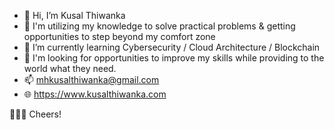 - 👋 Hi, I’m Kusal Thiwanka
- 👀 I'm utilizing my knowledge to solve practical problems & getting opportunities to step beyond my comfort zone
- 🌱 I’m currently learning Cybersecurity / Cloud Architecture / Blockchain
- 💞️ I'm looking for opportunities to improve my skills while providing to the world what they need.
- 📫 mhkusalthiwanka@gmail.com
- 🌐 https://www.kusalthiwanka.com

🍻🍻🍻 Cheers!
